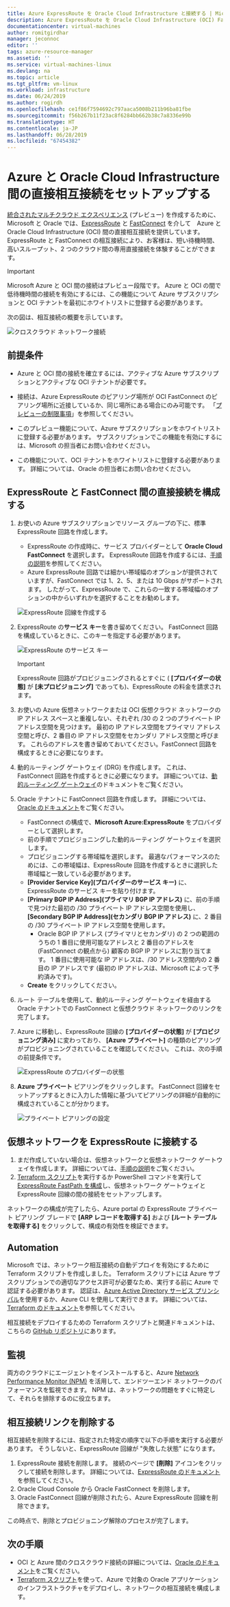 ```yaml
---
title: Azure ExpressRoute を Oracle Cloud Infrastructure と接続する | Microsoft Docs
description: Azure ExpressRoute を Oracle Cloud Infrastructure (OCI) FastConnect と接続して、クロスクラウド Oracle アプリケーション ソリューションを使用できるようにします
documentationcenter: virtual-machines
author: romitgirdhar
manager: jeconnoc
editor: ''
tags: azure-resource-manager
ms.assetid: ''
ms.service: virtual-machines-linux
ms.devlang: na
ms.topic: article
ms.tgt_pltfrm: vm-linux
ms.workload: infrastructure
ms.date: 06/24/2019
ms.author: rogirdh
ms.openlocfilehash: ce1f86f7594692c797aaca5008b211b96ba81fbe
ms.sourcegitcommit: f56b267b11f23ac8f6284bb662b38c7a8336e99b
ms.translationtype: HT
ms.contentlocale: ja-JP
ms.lasthandoff: 06/28/2019
ms.locfileid: "67454382"
---
```

# <a name="set-up-a-direct-interconnection-between-azure-and-oracle-cloud-infrastructure"></a>Azure と Oracle Cloud Infrastructure 間の直接相互接続をセットアップする  

[統合されたマルチクラウド エクスペリエンス](oracle-oci-overview.md) (プレビュー) を作成するために、Microsoft と Oracle では、[ExpressRoute](../../../expressroute/expressroute-introduction.md) と [FastConnect](https://docs.cloud.oracle.com/iaas/Content/Network/Concepts/fastconnectoverview.htm) を介して　Azure と Oracle Cloud Infrastructure (OCI) 間の直接相互接続を提供しています。 ExpressRoute と FastConnect の相互接続により、お客様は、短い待機時間、高いスループット、2 つのクラウド間の専用直接接続を体験することができます。

> [!IMPORTANT]
> Microsoft Azure と OCI 間の接続はプレビュー段階です。 Azure と OCI の間で低待機時間の接続を有効にするには、この機能について Azure サブスクリプションと OCI テナントを最初にホワイトリストに登録する必要があります。

次の図は、相互接続の概要を示しています。

![クロスクラウド ネットワーク接続](media/configure-azure-oci-networking/azure-oci-connect.png)

## <a name="prerequisites"></a>前提条件

* Azure と OCI 間の接続を確立するには、アクティブな Azure サブスクリプションとアクティブな OCI テナントが必要です。

* 接続は、Azure ExpressRoute のピアリング場所が OCI FastConnect のピアリング場所に近接しているか、同じ場所にある場合にのみ可能です。 「[プレビューの制限事項](oracle-oci-overview.md#preview-limitations)」を参照してください。

* このプレビュー機能について、Azure サブスクリプションをホワイトリストに登録する必要があります。 サブスクリプションでこの機能を有効にするには、Microsoft の担当者にお問い合わせください。

* この機能について、OCI テナントをホワイトリストに登録する必要があります。 詳細については、Oracle の担当者にお問い合わせください。

## <a name="configure-direct-connectivity-between-expressroute-and-fastconnect"></a>ExpressRoute と FastConnect 間の直接接続を構成する

1. お使いの Azure サブスクリプションでリソース グループの下に、標準 ExpressRoute 回路を作成します。 
    * ExpressRoute の作成時に、サービス プロバイダーとして **Oracle Cloud FastConnect** を選択します。 ExpressRoute 回路を作成するには、[手順の説明](../../../expressroute/expressroute-howto-circuit-portal-resource-manager.md)を参照してください。
    * Azure ExpressRoute 回路では細かい帯域幅のオプションが提供されていますが、FastConnect では 1、2、5、または 10 Gbps がサポートされます。 したがって、ExpressRoute で、これらの一致する帯域幅のオプションの中からいずれかを選択することをお勧めします。

    ![ExpressRoute 回線を作成する](media/configure-azure-oci-networking/exr-create-new.png)
1. ExpressRoute の**サービス キー**を書き留めてください。 FastConnect 回路を構成しているときに、このキーを指定する必要があります。

    ![ExpressRoute のサービス キー](media/configure-azure-oci-networking/exr-service-key.png)

    > [!IMPORTANT]
    > ExpressRoute 回路がプロビジョニングされるとすぐに ( **[プロバイダーの状態]** が **[未プロビジョニング]** であっても)、ExpressRoute の料金を請求されます。

1. お使いの Azure 仮想ネットワークまたは OCI 仮想クラウド ネットワークの IP アドレス スペースと重複しない、それぞれ /30 の 2 つのプライベート IP アドレス空間を見つけます。 最初の IP アドレス空間をプライマリ アドレス空間と呼び、2 番目の IP アドレス空間をセカンダリ アドレス空間と呼びます。 これらのアドレスを書き留めておいてください。FastConnect 回路を構成するときに必要になります。
1. 動的ルーティング ゲートウェイ (DRG) を作成します。 これは、FastConnect 回路を作成するときに必要になります。 詳細については、[動的ルーティング ゲートウェイ](https://docs.cloud.oracle.com/iaas/Content/Network/Tasks/managingDRGs.htm)のドキュメントをご覧ください。
1. Oracle テナントに FastConnect 回路を作成します。 詳細については、[Oracle のドキュメント](https://docs.cloud.oracle.com/iaas/Content/Network/Concepts/azure.htm)をご覧ください。
  
    * FastConnect の構成で、**Microsoft Azure:ExpressRoute** をプロバイダーとして選択します。
    * 前の手順でプロビジョニングした動的ルーティング ゲートウェイを選択します。
    * プロビジョニングする帯域幅を選択します。 最適なパフォーマンスのためには、この帯域幅は、ExpressRoute 回路を作成するときに選択した帯域幅と一致している必要があります。
    * **[Provider Service Key]\(プロバイダーのサービス キー\)** に、ExpressRoute のサービス キーを貼り付けます。
    * **[Primary BGP IP Address]\(プライマリ BGP IP アドレス\)** に、前の手順で見つけた最初の /30 プライベート IP アドレス空間を使用し、 **[Secondary BGP IP Address]\(セカンダリ BGP IP アドレス\)** に、2 番目の /30 プライベート IP アドレス空間を使用します。
        * Oracle BGP IP アドレス (プライマリとセカンダリ) の 2 つの範囲のうちの 1 番目に使用可能なアドレスと 2 番目のアドレスを (FastConnect の観点から) 顧客の BGP IP アドレスに割り当てます。 1 番目に使用可能な IP アドレスは、/30 アドレス空間内の 2 番目の IP アドレスです (最初の IP アドレスは、Microsoft によって予約済みです)。
    * **Create** をクリックしてください。
1. ルート テーブルを使用して、動的ルーティング ゲートウェイを経由する Oracle テナントでの FastConnect と仮想クラウド ネットワークのリンクを完了します。
1. Azure に移動し、ExpressRoute 回線の **[プロバイダーの状態]** が **[プロビジョニング済み]** に変わっており、 **[Azure プライベート]** の種類のピアリングがプロビジョニングされていることを確認してください。 これは、次の手順の前提条件です。

    ![ExpressRoute のプロバイダーの状態](media/configure-azure-oci-networking/exr-provider-status.png)
1. **Azure プライベート** ピアリングをクリックします。 FastConnect 回線をセットアップするときに入力した情報に基づいてピアリングの詳細が自動的に構成されていることが分かります。

    ![プライベート ピアリングの設定](media/configure-azure-oci-networking/exr-private-peering.png)

## <a name="connect-virtual-network-to-expressroute"></a>仮想ネットワークを ExpressRoute に接続する

1. まだ作成していない場合は、仮想ネットワークと仮想ネットワーク ゲートウェイを作成します。 詳細については、[手順の説明](../../../expressroute/expressroute-howto-add-gateway-portal-resource-manager.md)をご覧ください。
1. [Terraform スクリプト](https://github.com/microsoft/azure-oracle/tree/master/InterConnect-2)を実行するか PowerShell コマンドを実行して [ExpressRoute FastPath を構成](../../../expressroute/expressroute-howto-linkvnet-arm.md#configure-expressroute-fastpath)し、仮想ネットワーク ゲートウェイと ExpressRoute 回線の間の接続をセットアップします。

ネットワークの構成が完了したら、Azure portal の ExpressRoute プライベート ピアリング ブレードで **[ARP レコードを取得する]** および **[ルート テーブルを取得する]** をクリックして、構成の有効性を検証できます。

## <a name="automation"></a>Automation

Microsoft では、ネットワーク相互接続の自動デプロイを有効にするために Terraform スクリプトを作成しました。 Terraform スクリプトには Azure サブスクリプションでの適切なアクセス許可が必要なため、実行する前に Azure で認証する必要があります。 認証は、[Azure Active Directory サービス プリンシパル](../../../active-directory/develop/app-objects-and-service-principals.md#service-principal-object)を使用するか、Azure CLI を使用して実行できます。 詳細については、[Terraform のドキュメント](https://www.terraform.io/docs/providers/azurerm/auth/azure_cli.html)を参照してください。

相互接続をデプロイするための Terraform スクリプトと関連ドキュメントは、こちらの [GitHub リポジトリ](https://aka.ms/azureociinterconnecttf)にあります。

## <a name="monitoring"></a>監視

両方のクラウドにエージェントをインストールすると、Azure [Network Performance Monitor (NPM)](../../../expressroute/how-to-npm.md) を活用して、エンドツーエンド ネットワークのパフォーマンスを監視できます。 NPM は、ネットワークの問題をすぐに特定して、それらを排除するのに役立ちます。

## <a name="delete-the-interconnect-link"></a>相互接続リンクを削除する

相互接続を削除するには、指定された特定の順序で以下の手順を実行する必要があります。 そうしないと、ExpressRoute 回線が "失敗した状態" になります。

1. ExpressRoute 接続を削除します。 接続のページで **[削除]** アイコンをクリックして接続を削除します。 詳細については、[ExpressRoute のドキュメント](../../../expressroute/expressroute-howto-linkvnet-portal-resource-manager.md#delete-a-connection-to-unlink-a-vnet)を参照してください。
1. Oracle Cloud Console から Oracle FastConnect を削除します。
1. Oracle FastConnect 回線が削除されたら、Azure ExpressRoute 回線を削除できます。

この時点で、削除とプロビジョニング解除のプロセスが完了します。

## <a name="next-steps"></a>次の手順

* OCI と Azure 間のクロスクラウド接続の詳細については、[Oracle のドキュメント](https://docs.cloud.oracle.com/iaas/Content/Network/Concepts/azure.htm)をご覧ください。
* [Terraform スクリプト](https://aka.ms/azureociinterconnecttf)を使って、Azure で対象の Oracle アプリケーションのインフラストラクチャをデプロイし、ネットワークの相互接続を構成します。 
